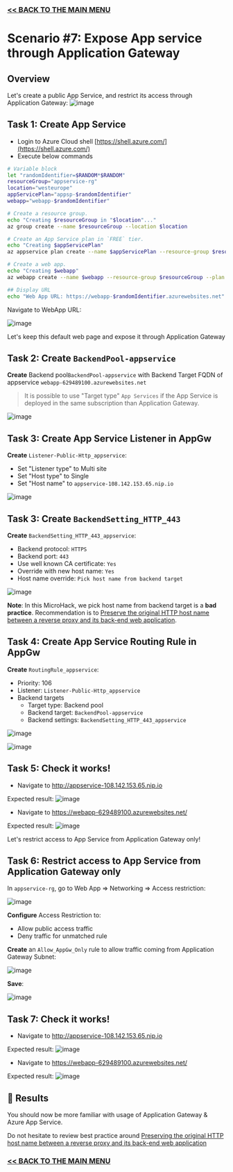 ### [<< BACK TO THE MAIN MENU](https://github.com/nholuongut/azure-application-gateway-microhack)

# Scenario #7: Expose App service through Application Gateway

## Overview

Let's create a public App Service, and restrict its access through Application Gateway: 
![image](docs/scenario7-overview.png)

## Task 1: Create App Service

- Login to Azure Cloud shell [https://shell.azure.com/](https://shell.azure.com/)
- Execute below commands

```bash
# Variable block
let "randomIdentifier=$RANDOM*$RANDOM"
resourceGroup="appservice-rg"
location="westeurope"
appServicePlan="appsp-$randomIdentifier"
webapp="webapp-$randomIdentifier"

# Create a resource group.
echo "Creating $resourceGroup in "$location"..."
az group create --name $resourceGroup --location $location

# Create an App Service plan in `FREE` tier.
echo "Creating $appServicePlan"
az appservice plan create --name $appServicePlan --resource-group $resourceGroup --sku FREE

# Create a web app.
echo "Creating $webapp"
az webapp create --name $webapp --resource-group $resourceGroup --plan $appServicePlan

## Display URL
echo "Web App URL: https://webapp-$randomIdentifier.azurewebsites.net"
```

Navigate to WebApp URL:

![image](docs/scenario7-webapp.png)

Let's keep this default web page and expose it through Application Gateway

## Task 2: Create `BackendPool-appservice`

**Create** Backend pool`BackendPool-appservice` with Backend Target FQDN of appservice `webapp-629489100.azurewebsites.net`

> It is possible to use "Target type" `App Services` if the App Service is deployed in the same subscription than Application Gateway.

![image](docs/scenario7-BackendPool-appservice.png)

## Task 3: Create App Service Listener in AppGw

**Create** `Listener-Public-Http_appservice`:
* Set "Listener type" to Multi site
* Set "Host type" to Single
* Set "Host name" to `appservice-108.142.153.65.nip.io`

![image](docs/scenario7-Listener-Public-Http_appservice.png)

## Task 3: Create `BackendSetting_HTTP_443`

**Create** `BackendSetting_HTTP_443_appservice`:
* Backend protocol: `HTTPS`
* Backend port: `443`
* Use well known CA certificate: `Yes`
* Override with new host name: `Yes`
* Host name override: `Pick host name from backend target`

![image](docs/scenario7-Listener-Public-Http_appservice.png)

**Note**: In this MicroHack, we pick host name from backend target is a **bad practice**. Recommendation is to [Preserve the original HTTP host name between a reverse proxy and its back-end web application](https://learn.microsoft.com/en-us/azure/architecture/best-practices/host-name-preservation).

## Task 4: Create App Service Routing Rule in AppGw

**Create** ``RoutingRule_appservice``:
* Priority: 106
* Listener: `Listener-Public-Http_appservice` 
* Backend targets
  * Target type: Backend pool
  * Backend target: `BackendPool-appservice`
  * Backend settings: `BackendSetting_HTTP_443_appservice`

![image](docs/scenario7-RoutingRule_appservice1.png)

![image](docs/scenario7-RoutingRule_appservice2.png)

## Task 5: Check it works!

* Navigate to http://appservice-108.142.153.65.nip.io

Expected result: 
![image](docs/scenario7-appservice-108.142.153.65.nip.io.png)

* Navigate to https://webapp-629489100.azurewebsites.net/

Expected result:
![image](docs/scenario7-webapp.png)

Let's restrict access to App Service from Application Gateway only!

## Task 6: Restrict access to App Service from Application Gateway only

In `appservice-rg`, go to Web App => Networking => Access restriction:

![image](docs/scenario7-webapp-accessrestriction1.png)

**Configure** Access Restriction to:
* Allow public access traffic
* Deny traffic for unmatched rule 

**Create** an `Allow_AppGw_Only` rule to allow traffic coming from Application Gateway Subnet:

![image](docs/scenario7-webapp-accessrestriction2.png)

**Save**:

![image](docs/scenario7-webapp-accessrestriction3.png)


## Task 7: Check it works!

* Navigate to http://appservice-108.142.153.65.nip.io

Expected result: 
![image](docs/scenario7-appservice-108.142.153.65.nip.io.png)

* Navigate to https://webapp-629489100.azurewebsites.net/

Expected result:
![image](docs/scenario7-webapp-forbidden.png)

## 🏁 Results

You should now be more familiar with usage of Application Gateway & Azure App Service.

Do not hesitate to review best practice around [Preserving the original HTTP host name between a reverse proxy and its back-end web application](https://learn.microsoft.com/en-us/azure/architecture/best-practices/host-name-preservation)

### [<< BACK TO THE MAIN MENU](https://github.com/nholuongut/azure-application-gateway-microhack)